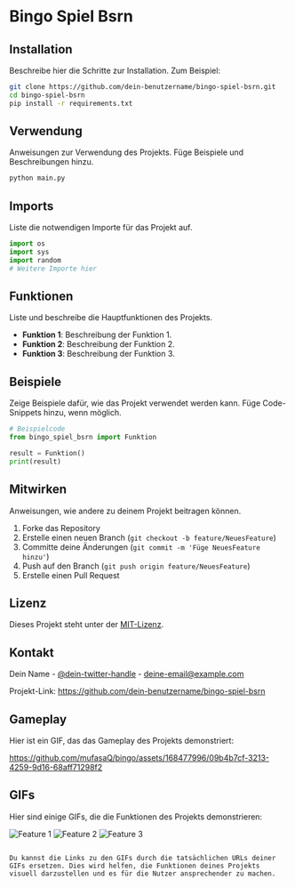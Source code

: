 # Bingo Spiel Bsrn

## Installation

Beschreibe hier die Schritte zur Installation. Zum Beispiel:

```bash
git clone https://github.com/dein-benutzername/bingo-spiel-bsrn.git
cd bingo-spiel-bsrn
pip install -r requirements.txt
```

## Verwendung

Anweisungen zur Verwendung des Projekts. Füge Beispiele und Beschreibungen hinzu.

```bash
python main.py
```

## Imports

Liste die notwendigen Importe für das Projekt auf.

```python
import os
import sys
import random
# Weitere Importe hier
```

## Funktionen

Liste und beschreibe die Hauptfunktionen des Projekts.

- **Funktion 1**: Beschreibung der Funktion 1.
- **Funktion 2**: Beschreibung der Funktion 2.
- **Funktion 3**: Beschreibung der Funktion 3.

## Beispiele

Zeige Beispiele dafür, wie das Projekt verwendet werden kann. Füge Code-Snippets hinzu, wenn möglich.

```python
# Beispielcode
from bingo_spiel_bsrn import Funktion

result = Funktion()
print(result)
```

## Mitwirken

Anweisungen, wie andere zu deinem Projekt beitragen können.

1. Forke das Repository
2. Erstelle einen neuen Branch (`git checkout -b feature/NeuesFeature`)
3. Committe deine Änderungen (`git commit -m 'Füge NeuesFeature hinzu'`)
4. Push auf den Branch (`git push origin feature/NeuesFeature`)
5. Erstelle einen Pull Request

## Lizenz

Dieses Projekt steht unter der [MIT-Lizenz](LICENSE).

## Kontakt

Dein Name - [@dein-twitter-handle](https://twitter.com/dein-twitter-handle) - deine-email@example.com

Projekt-Link: https://github.com/dein-benutzername/bingo-spiel-bsrn

## Gameplay

Hier ist ein GIF, das das Gameplay des Projekts demonstriert:

https://github.com/mufasaQ/bingo/assets/168477996/09b4b7cf-3213-4259-9d16-68aff71298f2

## GIFs

Hier sind einige GIFs, die die Funktionen des Projekts demonstrieren:

![Feature 1](https://link-zu-deinem-gif1.com)
![Feature 2](https://link-zu-deinem-gif2.com)
![Feature 3](https://link-zu-deinem-gif3.com)
```

Du kannst die Links zu den GIFs durch die tatsächlichen URLs deiner GIFs ersetzen. Dies wird helfen, die Funktionen deines Projekts visuell darzustellen und es für die Nutzer ansprechender zu machen.
